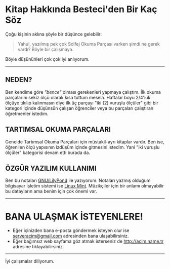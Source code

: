 # Kitap Hakkında Besteci'den Bir Kaç Söz
Çoğu kişinin aklına şöyle bir düşünce gelebilir:

>Yahu!, yazılmış pek çok Solfej Okuma Parçası varken şimdi ne gerek vardı? Böyle bir çalışmaya.

Böyle düşününleri çok çok iyi anlıyorum.

- - -

## NEDEN?
Ben kendime göre _"bence"_ olması gerekenleri yapmaya çalıştım. İlk okuma parçalarını sekiz ölçü olarak kısa tuttum mesela.
Haftalar boyu 2/4'lük ölçüye tıkılıp kalınmasın diye ilk üç parçayı "iki (2) vuruşlu ölçüler" gibi bir kategori içinde düşünsün çalışan öğrenciler veya bu parçaları çalıştıran öğretmenler istedim.

## TARTIMSAL OKUMA PARÇALARI
Genelde Tartımsal Okuma Parçaları için müstakil-ayrı kitaplar vardır. Ben ise, öğrenilen ölçü yapısının izdüşüm içinde gitmesini istedim. Yani "iki vuruşlu ölçüler" kategorisi devam etti burada da.

## ÖZGÜR YAZILIM KULLANIMI
Ben bu notaları [GNU/LilyPond](https://acimanasayfa.wordpress.com/acik-kitap) ile yazıyorum. Notaları yazmış olduğum bilgisayar işletim sistemi ise [Linux Mint](https://www.linuxmint.net.tr). Müzikçiler için bir anlamı olmayabilir bu datayların ama benim için çok önemi var.

- - -

# BANA ULAŞMAK İSTEYENLERE!
* Eğer içinizden bana e-posta göndermek isteyen olur ise <serveracim@gmail.com> adresinden bana ulaşabilirsiniz.
* Eğer bağımsız web sayfama göz atmak isterseniz de <http://acim.name.tr> adresine tıklayabilirsiniz.

- - -

İyi çalışmalar diliyorum.




